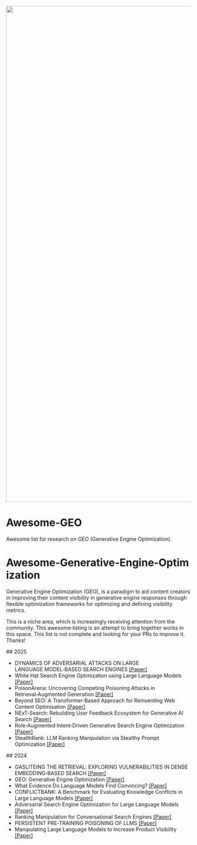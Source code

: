 <p align="center">
  <img width="1352" alt="Screen Shot 2024-11-18 at 0 50 11" src="https://github.com/user-attachments/assets/559a07af-f9c4-4503-9ad3-dca7e44d5545">
</p>

# Awesome‑GEO
Awesome list for research on GEO (Generative Engine Optimization).

# Awesome‑Generative‑Engine‑Optimization  
Generative Engine Optimization (GEO), is a paradigm to aid content creators in improving their content visibility in generative engine responses through flexible optimization frameworks for optimizing and defining visibility metrics.

This is a niche area, which is increasingly receiving attention from the community. This awesome‑listing is an attempt to bring together works in this space. This list is not complete and looking for your PRs to improve it. Thanks!

## 2025
- DYNAMICS OF ADVERSARIAL ATTACKS ON LARGE  
  LANGUAGE MODEL‑BASED SEARCH ENGINES [[Paper]](https://arxiv.org/pdf/2501.00745)
- White Hat Search Engine Optimization using Large Language Models [[Paper]](https://arxiv.org/abs/2502.07315) 
- PoisonArena: Uncovering Competing Poisoning Attacks in Retrieval‑Augmented Generation [[Paper]](https://arxiv.org/abs/2505.12574)
- Beyond SEO: A Transformer‑Based Approach for Reinventing Web Content Optimisation [[Paper]](https://chatpaper.com/chatpaper/paper/158775)
- NExT‑Search: Rebuilding User Feedback Ecosystem for Generative AI Search [[Paper]](https://arxiv.org/abs/2505.14680)
- Role‑Augmented Intent‑Driven Generative Search Engine Optimization [[Paper]](https://arxiv.org/abs/2508.11158)
- StealthRank: LLM Ranking Manipulation via Stealthy Prompt Optimization [[Paper]](https://arxiv.org/abs/2504.05804)

## 2024
- GASLITEING THE RETRIEVAL: EXPLORING VULNERABILITIES IN DENSE EMBEDDING‑BASED SEARCH [[Paper]](https://arxiv.org/pdf/2412.20953)
- GEO: Generative Engine Optimization [[Paper]](https://arxiv.org/pdf/2311.09735)
- What Evidence Do Language Models Find Convincing? [[Paper]](https://arxiv.org/html/2402.11782v1)
- CONFLICTBANK: A Benchmark for Evaluating Knowledge Conflicts in Large Language Models [[Paper]](https://arxiv.org/abs/2408.12076)
- Adversarial Search Engine Optimization for Large Language Models [[Paper]](https://arxiv.org/abs/2406.18382)
- Ranking Manipulation for Conversational Search Engines [[Paper]](https://arxiv.org/abs/2406.03589)
- PERSISTENT PRE‑TRAINING POISONING OF LLMS [[Paper]](https://arxiv.org/abs/2410.13722)
- Manipulating Large Language Models to Increase Product Visibility [[Paper]](https://arxiv.org/pdf/2404.07981)